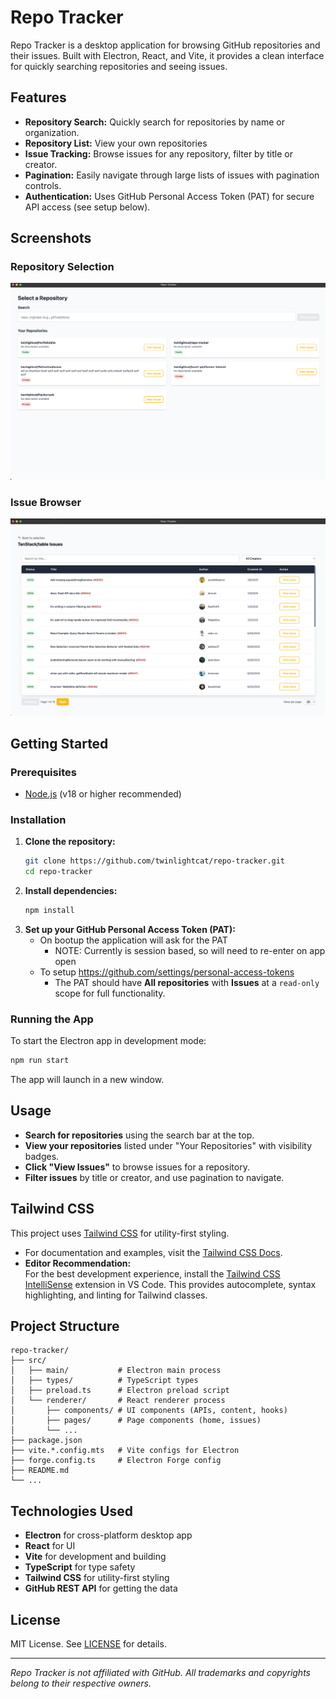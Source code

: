 # Repo Tracker

Repo Tracker is a desktop application for browsing GitHub repositories and their issues. Built with Electron, React, and Vite, it provides a clean interface for quickly searching repositories and seeing issues.

## Features

- **Repository Search:** Quickly search for repositories by name or organization.
- **Repository List:** View your own repositories
- **Issue Tracking:** Browse issues for any repository, filter by title or creator.
- **Pagination:** Easily navigate through large lists of issues with pagination controls.
- **Authentication:** Uses GitHub Personal Access Token (PAT) for secure API access (see setup below).

## Screenshots

### Repository Selection

![Repository Selection](snapshot-1.png)

### Issue Browser

![Issue Browser](snapshot-2.png)

## Getting Started

### Prerequisites
- [Node.js](https://nodejs.org/) (v18 or higher recommended)

### Installation

1. **Clone the repository:**
   ```bash
   git clone https://github.com/twinlightcat/repo-tracker.git
   cd repo-tracker
   ```
2. **Install dependencies:**
   ```bash
   npm install
   ```
3. **Set up your GitHub Personal Access Token (PAT):**
   - On bootup the application will ask for the PAT
       - NOTE: Currently is session based, so will need to re-enter on app open 
   - To setup https://github.com/settings/personal-access-tokens
        - The PAT should have **All repositories** with **Issues** at a `read-only` scope for full functionality.

### Running the App

To start the Electron app in development mode:
```bash
npm run start
```

The app will launch in a new window.

## Usage

- **Search for repositories** using the search bar at the top.
- **View your repositories** listed under "Your Repositories" with visibility badges.
- **Click "View Issues"** to browse issues for a repository.
- **Filter issues** by title or creator, and use pagination to navigate.

## Tailwind CSS

This project uses [Tailwind CSS](https://tailwindcss.com/) for utility-first styling.  
- For documentation and examples, visit the [Tailwind CSS Docs](https://tailwindcss.com/docs).
- **Editor Recommendation:**  
  For the best development experience, install the [Tailwind CSS IntelliSense](https://marketplace.visualstudio.com/items?itemName=bradlc.vscode-tailwindcss) extension in VS Code. This provides autocomplete, syntax highlighting, and linting for Tailwind classes.

## Project Structure

```
repo-tracker/
├── src/
│   ├── main/           # Electron main process
│   ├── types/          # TypeScript types    
│   ├── preload.ts      # Electron preload script
│   └── renderer/       # React renderer process
│       ├── components/ # UI components (APIs, content, hooks)
│       ├── pages/      # Page components (home, issues)
│       └── ...
├── package.json
├── vite.*.config.mts   # Vite configs for Electron
├── forge.config.ts     # Electron Forge config
├── README.md
└── ...
```

## Technologies Used
- **Electron** for cross-platform desktop app
- **React** for UI
- **Vite** for development and building
- **TypeScript** for type safety
- **Tailwind CSS** for utility-first styling
- **GitHub REST API** for getting the data

## License

MIT License. See [LICENSE](LICENSE) for details.

---

*Repo Tracker is not affiliated with GitHub. All trademarks and copyrights belong to their respective owners.*

